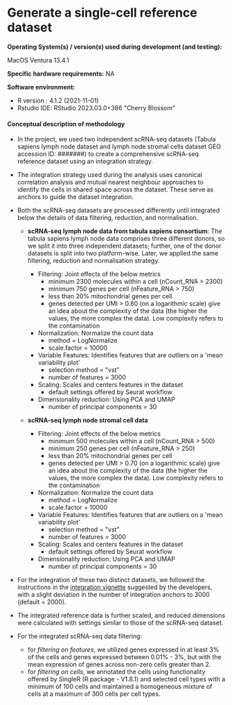 # Generate a single-cell reference dataset


**Operating System(s) / version(s) used during development (and testing):**

MacOS Ventura 13.4.1

**Specific hardware requirements:** NA

**Software environment:** 

* R version : 4.1.2 (2021-11-01)
* Rstudio IDE: RStudio 2023.03.0+386 "Cherry Blossom"



#### **Conceptual description of methodology**


* In the project, we used two independent scRNA-seq datasets (Tabula sapiens lymph node dataset and lymph node stromal cells dataset GEO accession ID: #######) to create a comprehensive scRNA-seq reference dataset using an integration strategy.

* The integration strategy used during the analysis uses canonical correlation analysis and mutual nearest neighbour approaches to identify the cells in shared space across the dataset. These serve as anchors to guide the dataset integration.

* Both the scRNA-seq datasets are processed differently until integrated below the details of data filtering, reduction, and normalisation.

	* 	**scRNA-seq lymph node data from tabula sapiens consortium**: The tabula sapiens lymph node data comprises three different donors, so we split it into three independent datasets; further, one of the donor datasets is split into two platform-wise. Later, we applied the same filtering, reduction and normalisation strategy.
	
		*  	Filtering: Joint effects of the below metrics 
			*   minimum 2300 molecules within a cell (nCount_RNA > 2300)
			*   minimum 750 genes per cell (nFeature_RNA > 750)
			*   less than 20% mitochondrial genes per cell
			*   genes detected per UMI > 0.80 (on a logarithmic scale) give an idea about the complexity of the data (the higher the values, the more complex the data). Low complexity refers to the contamination
		*   Normalization: Normalize the count data
			*   method = LogNormalize
			*   scale.factor = 10000
		*	Variable Features: Identifies features that are outliers on a 'mean variability plot'
			*	selection method = "vst"
			*	number of features = 3000
		*	Scaling: Scales and centers features in the dataset
			*	default settings offered by Seurat workflow
		*	Dimensionality reduction: Using PCA and UMAP
			* number of principal components = 30

	* 	**scRNA-seq lymph node stromal cell data**
		*  	Filtering: Joint effects of the below metrics 
			*   minimum 500 molecules within a cell (nCount_RNA > 500)
			*   minimum 250 genes per cell (nFeature_RNA > 250)
			*   less than 20% mitochondrial genes per cell
			*   genes detected per UMI > 0.70 (on a logarithmic scale) give an idea about the complexity of the data (the higher the values, the more complex the data). Low complexity refers to the contamination
		*   Normalization: Normalize the count data
			*   method = LogNormalize
			*   scale.factor = 10000
		*	Variable Features: Identifies features that are outliers on a 'mean variability plot'
			*	selection method = "vst"
			*	number of features = 3000
		*	Scaling: Scales and centers features in the dataset
			*	default settings offered by Seurat workflow
		*	Dimensionality reduction: Using PCA and UMAP
			* number of principal components = 30

* For the integration of these two distinct datasets, we followed the instructions in the [integration vignette](https://satijalab.org/seurat/articles/integration_introduction.html) suggested by the developers, with a slight deviation in the number of integration anchors to 3000 (default = 2000).

* The integrated reference data is further scaled, and reduced dimensions were calculated with settings similar to those of the scRNA-seq dataset.

* For the integrated scRNA-seq data filtering:
	* for *filtering on features*, we utilized genes expressed in at least 3% of the cells and genes expressed between 0.01% - 3%, but with the mean expression of genes across non-zero cells greater than 2.
	* for *filtering on cells*, we annotated the cells using functionality offered by SingleR (R package - V1.8.1) and selected cell types with a minimum of 100 cells and maintained a homogeneous mixture of cells at a maximum of 300 cells per cell types.
